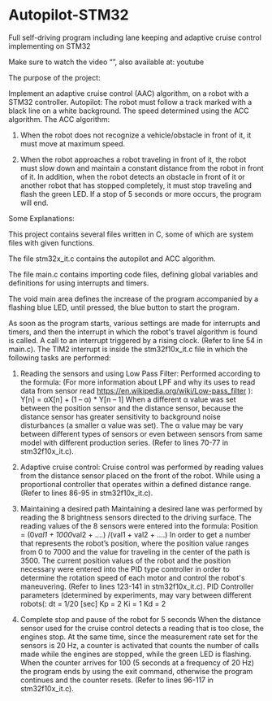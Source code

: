 # Autopilot-STM32
Full self-driving program including lane keeping and adaptive cruise control implementing on STM32

Make sure to watch the video “”, also available at: youtube

The purpose of the project:

Implement an adaptive cruise control (AAC) algorithm, on a robot with a STM32 controller.
Autopilot: The robot must follow a track marked with a black line on a white background. The speed determined using the ACC algorithm.
The ACC algorithm:
1. When the robot does not recognize a vehicle/obstacle in front of it, it must move at maximum speed.

2. When the robot approaches a robot traveling in front of it, the robot must slow down and maintain a constant distance from the robot in front of it.
In addition, when the robot detects an obstacle in front of it or another robot that has stopped completely, it must stop traveling and flash the green LED.
If a stop of 5 seconds or more occurs, the program will end.

Some Explanations:

This project contains several files written in C, some of which are system files with given functions.

The file stm32x_it.c contains the autopilot and ACC algorithm.

The file main.c contains importing code files, defining global variables and definitions for using interrupts and timers.

The void main area defines the increase of the program accompanied by a flashing blue LED, until pressed, the blue button to start the program.

As soon as the program starts, various settings are made for interrupts and timers, and then the interrupt in which the robot's travel algorithm is found is called.
A call to an interrupt triggered by a rising clock. (Refer to line 54 in main.c).
The TIM2 interrupt is inside the stm32f10x_it.c file in which the following tasks are performed:
1. Reading the sensors and using Low Pass Filter:
 Performed according to the formula:
(For more information about LPF and why its uses to read data from sensor read https://en.wikipedia.org/wiki/Low-pass_filter ): 
Y[n] = αX[n] + (1 – α) * Y[n – 1]
When a different α value was set between the position sensor and the distance sensor, because the distance sensor has greater sensitivity to background noise disturbances (a smaller α value was set). The α value may be vary between different types of sensors or even between sensors from same model with different production series. (Refer to lines 70-77 in stm32f10x_it.c).
2. Adaptive cruise control:
Cruise control was performed by reading values from the distance sensor placed on the front of the robot. While using a proportional controller that operates within a defined distance range. (Refer to lines 86-95 in stm32f10x_it.c).

3. Maintaining a desired path
Maintaining a desired lane was performed by reading the 8 brightness sensors directed to the driving surface. The reading values of the 8 sensors were entered into the formula:
Position = (0*val1 + 1000*val2 + ….) /(val1 + val2 + ….)
In order to get a number that represents the robot’s position, where the position value ranges from 0 to 7000 and the value for traveling in the center of the path is 3500. The current position values of the robot and the position necessary were entered into the PID type controller in order to determine the rotation speed of each motor and control the robot's maneuvering. (Refer to lines 123-141 in stm32f10x_it.c).
PID Controller parameters (determined by experiments, may vary between different robots(:
dt = 1/20  [sec]
Kp = 2
Ki = 1
Kd = 2
3. Complete stop and pause of the robot for 5 seconds
When the distance sensor used for the cruise control detects a reading that is too close, the engines stop. At the same time, since the measurement rate set for the sensors is 20 Hz, a counter is activated that counts the number of calls made while the engines are stopped, while the green LED is flashing. When the counter arrives for 100 (5 seconds at a frequency of 20 Hz) the program ends by using the exit command, otherwise the program continues and the counter resets. (Refer to lines 96-117 in stm32f10x_it.c).
